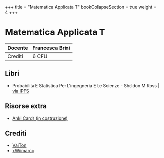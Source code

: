 +++
title = "Matematica Applicata T"
bookCollapseSection = true
weight = 4
+++

# Matematica Applicata T

| Docente | Francesca Brini |
| ------- | --------------- |
| Crediti | 6 CFU           |

## Libri

- Probabilità E Statistica Per L'ingegneria E Le Scienze - Sheldon M Ross | [via IPFS](https://bafybeib26ehhbgjbmhzanbhbyojpw2y3xi2o4eegbukkwngf3sscszot4y.ipfs.dweb.link/?filename=Probabilit%25C3%25A0%2520E%2520Statistica%2520Per%2520L%2527ingegneria%2520E%2520Le%2520Scienze%2520-%2520Sheldon%2520M%2520Ross.pdf)

## Risorse extra

- [Anki Cards (in costruzione)](./Matematica%20Applicata%20T.apkg)

## Crediti

- [VaiTon](https://github.com/VaiTon)
- [xWiimarco](https://github.com/xWiimarco)

